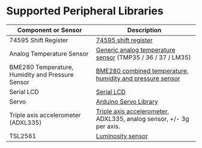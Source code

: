 # Supported Peripheral Libraries

| Component or Sensor       | Description                         |
|---------------------------|-------------------------------------|
| 74595 Shift Register      | [74595 shift register](/Source/Additional_Peripheral_Libraries/Netduino.Foundation.IC.74595) |
| Analog Temperature Sensor                        | [Generic analog temperature sensor](/Source/Additional_Peripheral_Libraries/Netduino.Foundation.Sensors.Temperature.Analog) (TMP35 / 36 / 37 / LM35)|
| BME280 Temperature, Humidity and Pressure Sensor | [BME280 combined temperature, humidity and pressure sensor](/Source/Additional_Peripheral_Libraries/Netduino.Foundation.Sensors.Barometric.BME280) |
| Serial LCD                                       | [Serial LCD](/Source/Additional_Peripheral_Libraries/Netduino.Foundation.Displays.SerialLCD) |
| Servo                     | [Arduino Servo Library](/Source/Additional_Peripheral_Libraries/Netduino.Foundation.Servo.ArduinoLib) |
| Triple axis accelerometer (ADXL335) | [Triple axis accelerometer](/Source/Additional_Peripheral_Libraries/Netduino.Foundation.Sensors.Motion.ADXL335), ADXL335, analog sensor, +/- 3g per axis. |
| TSL2561                                          | [Luminosity sensor](/Source/Additional_Peripheral_Libraries/Netduino.Foundation.Sensors.Light.TSL2561) |

